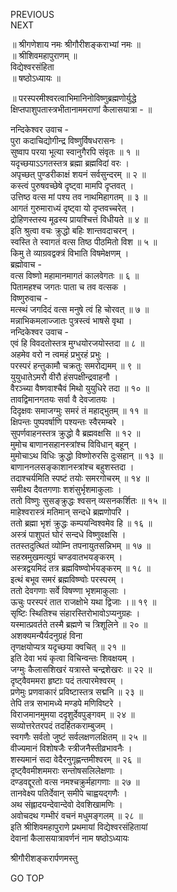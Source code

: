 PREVIOUS  
NEXT  
  
॥ श्रीगणेशाय नमः श्रीगौरीशङ्कराभ्यां नमः ॥  
॥ श्रीशिवमहापुराणम् ॥  
विद्येश्वरसंहिता  
॥ षष्ठोऽध्यायः ॥  
  
॥ परस्परमीश्वरत्वाभिमानिनोविष्णुब्रह्मणोर्युद्धे  
क्षिप्तपाशुपतास्त्रभीतानाममराणां कैलासयात्रा - ॥  
  
  
नन्दिकेश्वर उवाच -  
पुरा कदाचिद्योगीन्द्र विष्णुर्विषधरासनः ।  
सुष्वाप परया भूत्या स्वानुगैरपि संवृतः ॥ १ ॥  
यदृच्छयाऽऽगतस्तत्र ब्रह्मा ब्रह्मविदां वरः ।  
अपृच्छत् पुण्डरीकाक्षं शयनं सर्वसुन्दरम् ॥ २ ॥  
कस्त्वं पुरुषवच्छेषे दृष्ट्वा मामपि दृप्तवत् ।  
उत्तिष्ठ वत्स मां पश्य तव नाथमिहागतम् ॥ ३ ॥  
आगतं गुरुमाराध्यं दृष्ट्वा यो दृप्तवच्चरेत् ।  
द्रोहिणस्तस्य मूढस्य प्रायश्चित्तं विधीयते ॥ ४ ॥  
इति श्रुत्वा वचः क्रुद्धो बहिः शान्तवदाचरन् ।  
स्वस्ति ते स्वागतं वत्स तिष्ठ पीठमितो विश ॥ ५ ॥  
किमु ते व्याग्रवद्वक्त्रं विभाति विषमेक्षणम् ।  
ब्रह्मोवाच -  
वत्स विष्णो महामानमागतं कालवेगतः ॥ ६ ॥  
पितामहश्च जगतः पाता च तव वत्सक ।  
विष्णुरुवाच -  
मत्स्थं जगदिदं वत्स मनुषे त्वं हि चोरवत् ॥ ७ ॥  
मन्नाभिकमलाज्जातः पुत्रस्त्वं भाषसे वृथा ।  
नन्दिकेश्वर उवाच -  
एवं हि विवदतोस्तत्र मुग्धयोरजयोस्तदा ॥ ८ ॥  
अहमेव वरो न त्वमहं प्रभुरहं प्रभुः ।  
परस्परं हन्तुकामौ चक्रतुः समरोद्यमम् ॥ ९ ॥  
युयुधातेऽमरौ वीरौ हंसपक्षीन्द्रवाहनौ ।  
वैरञ्च्या वैष्णवाश्चैवं मिथो युयुधिरे तदा ॥ १० ॥  
तावद्विमानगतयः सर्वा वै देवजातयः ।  
दिदृक्षवः समाजग्मुः समरं तं महाद्‌भुतम् ॥ ११ ॥  
क्षिपन्तः पुष्पवर्षाणि पश्यन्तः स्वैरमम्बरे ।  
सुपर्णवाहनस्तत्र क्रुद्धो वै ब्रह्मवक्षसि ॥ १२ ॥  
मुमोच बाणानसहानस्त्रांश्च विविधान् बहून् ।  
मुमोचाऽथ विधिः क्रुद्धो विष्णोरुरसि दुःसहान् ॥ १३ ॥  
बाणाननलसङ्‌काशानस्त्रांश्च बहुशस्तदा ।  
तदाश्चर्यमिति स्पष्टं तयोः समरगोचरम् ॥ १४ ॥  
समीक्ष्य दैवतगणाः शशंसुर्भृशमाकुलाः ।  
ततो विष्णुः सुसङ्‌क्रुद्धः श्वसन् व्यसनकर्शितः ॥ १५ ॥  
माहेश्वरास्त्रं मतिमान् सन्दधे ब्रह्मणोपरि ।  
ततो ब्रह्मा भृशं क्रुद्धः कम्पयन्विश्वमेव हि ॥ १६ ॥  
अस्त्रं पाशुपतं घोरं सन्दधे विष्णुवक्षसि ।  
ततस्तदुत्थितं व्योम्नि तपनायुतसन्निभम् ॥ १७ ॥  
सहस्रमुखमत्युग्रं चण्डवातभयङ्‌करम् ।  
अस्त्रद्वयमिदं तत्र ब्रह्मविष्ण्वोर्भयङ्‌करम् ॥ १८ ॥  
इत्थं बभूव समरं ब्रह्मविष्ण्वोः परस्परम् ।  
ततो देवगणाः सर्वे विषण्णा भृशमाकुलाः ।  
ऊचुः परस्परं तात राजक्षोभे यथा द्विजाः ।॥ १९ ॥  
सृष्टिः स्थितिश्च संहारस्तिरोभावोऽप्यनुग्रहः ।  
यस्मात्प्रवर्तते तस्मै ब्रह्मणे च त्रिशूलिने ॥ २० ॥  
अशक्यमन्यैर्यदनुग्रहं विना  
तृणक्षयोप्यत्र यदृच्छया क्वचित् ॥ २१ ॥  
इति देवा भयं कृत्वा विचिन्वन्तः शिवक्षयम् ।  
जग्मुः कैलासशिखरं यत्रास्ते चन्द्रशेखरः ॥ २२ ॥  
दृष्ट्वैवममरा हृष्टाः पदं तत्पारमेश्वरम् ।  
प्रणेमुः प्रणवाकारं प्रविष्टास्तत्र सद्मनि ॥ २३ ॥  
तेपि तत्र सभामध्ये मण्डपे मणिविष्टरे ।  
विराजमानमुमया ददृशुर्देवपुङ्‌गवम् ॥ २४ ॥  
सव्योत्तरेतरपदं तदर्हितकराम्बुजम् ।  
स्वगणैः सर्वतो जुष्टं सर्वलक्षणलक्षितम् ॥ २५ ॥  
वीज्यमानं विशोषजैः स्त्रीजनैस्तीव्रभावनैः ।  
शस्यमानं सदा वेदैरनुगृह्णन्तमीश्वरम् ॥ २६ ॥  
दृष्ट्वैवमीशममराः सन्तोषसलिलेक्षणाः ।  
दण्डवद्दूरतो वत्स नमश्चक्रुर्महागणाः ॥ २७ ॥  
तानवेक्ष्य पतिर्देवान् समीपे चाह्वयद्‌गणैः ।  
अथ संह्लादयन्देवान्देवो देवशिखामणिः ।  
अवोचदथ गम्भीरं वचनं मधुमङ्‌गलम् ॥ २८ ॥  
इति श्रीशिवमहापुराणे प्रथमायां विद्येश्वरसंहितायां  
देवानां कैलासयात्रावर्णनं नाम षष्ठोऽध्यायः  
  
  
श्रीगौरीशङ्करार्पणमस्तु  
  
GO TOP
